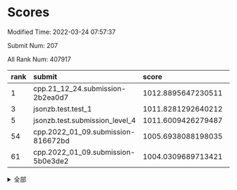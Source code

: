 # Scores

Modified Time: 2022-03-24 07:57:37

Submit Num: 207

All Rank Num: 407917

| rank |               submit               |       score        |       sigma        | pk_num |
| :--- | :--------------------------------- | :----------------- | :----------------- | :----- |
| 1    | cpp.21_12_24.submission-2b2ea0d7   | 1012.8895647230511 | 0.7941604218035019 | 7884   |
| 3    | jsonzb.test.test_1                 | 1011.8281292640212 | 0.7798763237937083 | 7890   |
| 5    | jsonzb.test.submission_level_4     | 1011.6009426279487 | 0.7818570981309069 | 7882   |
| 54   | cpp.2022_01_09.submission-816672bd | 1005.6938088198035 | 0.7389001317690439 | 7879   |
| 61   | cpp.2022_01_09.submission-5b0e3de2 | 1004.0309689713421 | 0.7218027054537183 | 7882   |


<details>
<summary>全部</summary>

| rank |                 submit                 |       score        |       sigma        | pk_num |
| :--- | :------------------------------------- | :----------------- | :----------------- | :----- |
| 1    | cpp.21_12_24.submission-2b2ea0d7       | 1012.8895647230511 | 0.7941604218035019 | 7884   |
| 2    | gobigger.level_3.submission_level_3_28 | 1012.141709066142  | 0.7619226196315632 | 7884   |
| 3    | jsonzb.test.test_1                     | 1011.8281292640212 | 0.7798763237937083 | 7890   |
| 4    | gobigger.level_3.submission_level_3_22 | 1011.7579209044632 | 0.7795004812530035 | 7884   |
| 5    | jsonzb.test.submission_level_4         | 1011.6009426279487 | 0.7818570981309069 | 7882   |
| 6    | gobigger.level_3.submission_level_3_19 | 1011.253584867268  | 0.7758190217486162 | 7879   |
| 7    | gobigger.level_3.submission_level_3_25 | 1011.2244089079755 | 0.7697494399658921 | 7883   |
| 8    | gobigger.level_3.submission_level_3_47 | 1011.1526294528139 | 0.7644406745380424 | 7883   |
| 9    | gobigger.level_3.submission_level_3_36 | 1011.1436685384194 | 0.7821468359962863 | 7880   |
| 10   | gobigger.level_3.submission_level_3_24 | 1011.1385610468882 | 0.7821716331400788 | 7883   |
| 11   | gobigger.level_3.submission_level_3_0  | 1011.1134620100424 | 0.7722161659066992 | 7880   |
| 12   | gobigger.level_3.submission_level_3_38 | 1010.8705488672204 | 0.7832075313473984 | 7885   |
| 13   | gobigger.level_3.submission_level_3_26 | 1010.8438777675385 | 0.7556975465005134 | 7885   |
| 14   | gobigger.level_3.submission_level_3_33 | 1010.8209809910467 | 0.7655474861807144 | 7884   |
| 15   | gobigger.level_3.submission_level_3_49 | 1010.7749469787508 | 0.7623979558082562 | 7884   |
| 16   | gobigger.level_3.submission_level_3_20 | 1010.7680886826467 | 0.7559959575056137 | 7882   |
| 17   | gobigger.level_3.submission_level_3_27 | 1010.5911907326486 | 0.7719245026114775 | 7880   |
| 18   | gobigger.level_3.submission_level_3_29 | 1010.5016791776532 | 0.7646752217427587 | 7883   |
| 19   | gobigger.level_3.submission_level_3_1  | 1010.4191460399029 | 0.7698431420652442 | 7879   |
| 20   | gobigger.level_3.submission_level_3_5  | 1010.3261323884507 | 0.7422864482261544 | 7885   |
| 21   | gobigger.level_3.submission_level_3_15 | 1010.3028715994237 | 0.7745164744464806 | 7876   |
| 22   | gobigger.level_3.submission_level_3_12 | 1010.2860693816115 | 0.7484594033610736 | 7886   |
| 23   | gobigger.level_3.submission_level_3_42 | 1010.2468699788244 | 0.7499702760025851 | 7885   |
| 24   | gobigger.level_3.submission_level_3_34 | 1010.2366008090216 | 0.7792535525836256 | 7882   |
| 25   | gobigger.level_3.submission_level_3_48 | 1010.1703563953602 | 0.7504969817467524 | 7885   |
| 26   | gobigger.level_3.submission_level_3_45 | 1010.0834346976353 | 0.7401552434878703 | 7879   |
| 27   | gobigger.level_3.submission_level_3_9  | 1010.0081491594283 | 0.7573882128316536 | 7882   |
| 28   | gobigger.level_3.submission_level_3_21 | 1009.9885773655205 | 0.7479413931304444 | 7886   |
| 29   | gobigger.level_3.submission_level_3_18 | 1009.9554860154805 | 0.752887453141595  | 7878   |
| 30   | gobigger.level_3.submission_level_3_2  | 1009.7762002227006 | 0.7551856404953882 | 7885   |
| 31   | gobigger.level_3.submission_level_3_37 | 1009.6854664729738 | 0.7426129089966527 | 7886   |
| 32   | gobigger.level_3.submission_level_3_43 | 1009.5628995770434 | 0.7405179774006904 | 7887   |
| 33   | gobigger.level_3.submission_level_3_11 | 1009.5355263452083 | 0.7416510160405867 | 7872   |
| 34   | gobigger.level_3.submission_level_3_13 | 1009.4608258634892 | 0.7434689542821323 | 7882   |
| 35   | gobigger.level_3.submission_level_3_17 | 1009.4527664928316 | 0.7576284587494142 | 7884   |
| 36   | gobigger.level_3.submission_level_3_3  | 1009.3874906914017 | 0.7625526989344373 | 7883   |
| 37   | gobigger.level_3.submission_level_3_44 | 1009.3723357743426 | 0.7467740658872305 | 7876   |
| 38   | gobigger.level_3.submission_level_3_8  | 1009.2104715052684 | 0.7339883465140805 | 7881   |
| 39   | gobigger.level_3.submission_level_3_31 | 1009.2103676754874 | 0.753631401753439  | 7887   |
| 40   | gobigger.level_3.submission_level_3_41 | 1009.1154832682423 | 0.7514654816809185 | 7881   |
| 41   | gobigger.level_3.submission_level_3_16 | 1009.0582814829332 | 0.7649951054255989 | 7881   |
| 42   | gobigger.level_3.submission_level_3_46 | 1009.05171252107   | 0.7589015592918249 | 7885   |
| 43   | gobigger.level_3.submission_level_3_4  | 1009.0062570887518 | 0.7377885248856054 | 7884   |
| 44   | gobigger.level_3.submission_level_3_7  | 1009.0012930312425 | 0.7616481475821891 | 7888   |
| 45   | gobigger.level_3.submission_level_3_6  | 1008.9959434498788 | 0.7607371164282721 | 7883   |
| 46   | gobigger.level_3.submission_level_3_40 | 1008.901913046694  | 0.746735675261604  | 7882   |
| 47   | gobigger.level_3.submission_level_3_39 | 1008.6444643907129 | 0.7286140160284589 | 7889   |
| 48   | gobigger.level_3.submission_level_3_35 | 1008.5415888032417 | 0.7348696120811562 | 7883   |
| 49   | gobigger.level_3.submission_level_3_14 | 1008.411768186983  | 0.7285797603453165 | 7886   |
| 50   | gobigger.level_3.submission_level_3_23 | 1008.1789334646215 | 0.7422508297551121 | 7880   |
| 51   | gobigger.level_3.submission_level_3_30 | 1008.0830297909639 | 0.7327924728446344 | 7886   |
| 52   | gobigger.level_3.submission_level_3_32 | 1008.0074001502744 | 0.7350872365760873 | 7883   |
| 53   | gobigger.level_3.submission_level_3_10 | 1007.6365928958454 | 0.7400556387628957 | 7884   |
| 54   | cpp.2022_01_09.submission-816672bd     | 1005.6938088198035 | 0.7389001317690439 | 7879   |
| 55   | gobigger.level_1.submission_level_1_14 | 1004.7286590494308 | 0.7190670169054236 | 7883   |
| 56   | gobigger.level_1.submission_level_1_24 | 1004.5446028395454 | 0.7226365569903577 | 7883   |
| 57   | gobigger.level_1.submission_level_1_49 | 1004.512728446617  | 0.7187200644518379 | 7880   |
| 58   | gobigger.level_1.submission_level_1_3  | 1004.4019963872062 | 0.7117335030124189 | 7884   |
| 59   | gobigger.level_1.submission_level_1_10 | 1004.2162261271517 | 0.7235454730257157 | 7889   |
| 60   | gobigger.level_1.submission_level_1_6  | 1004.1577514335078 | 0.7112589286847575 | 7881   |
| 61   | cpp.2022_01_09.submission-5b0e3de2     | 1004.0309689713421 | 0.7218027054537183 | 7882   |
| 62   | gobigger.level_1.submission_level_1_29 | 1004.0294020096281 | 0.7208858331899364 | 7880   |
| 63   | gobigger.level_1.submission_level_1_13 | 1004.0240312379502 | 0.7169882666339337 | 7881   |
| 64   | gobigger.level_1.submission_level_1_34 | 1004.0084136825047 | 0.7097481018955955 | 7885   |
| 65   | gobigger.level_1.submission_level_1_11 | 1003.9784278893211 | 0.724836584169009  | 7884   |
| 66   | gobigger.level_1.submission_level_1_20 | 1003.8481270131085 | 0.7069736090666413 | 7885   |
| 67   | gobigger.level_1.submission_level_1_41 | 1003.8240110974434 | 0.7119864981867858 | 7882   |
| 68   | gobigger.level_1.submission_level_1_12 | 1003.7750938799927 | 0.7101685230617807 | 7882   |
| 69   | gobigger.level_1.submission_level_1_21 | 1003.7469856025424 | 0.7256413514063299 | 7889   |
| 70   | gobigger.level_1.submission_level_1_1  | 1003.7352439992814 | 0.7139801410208462 | 7884   |
| 71   | gobigger.level_1.submission_level_1_37 | 1003.7342146658456 | 0.721320537643639  | 7879   |
| 72   | gobigger.level_1.submission_level_1_42 | 1003.7220566727887 | 0.7214483585470828 | 7884   |
| 73   | gobigger.level_1.submission_level_1_36 | 1003.6951981797155 | 0.712096227870519  | 7881   |
| 74   | gobigger.level_1.submission_level_1_4  | 1003.6905850263973 | 0.7085629259885787 | 7884   |
| 75   | gobigger.level_1.submission_level_1_48 | 1003.6514813920193 | 0.7198016509260173 | 7881   |
| 76   | gobigger.level_1.submission_level_1_2  | 1003.5124086407271 | 0.70701660100371   | 7887   |
| 77   | gobigger.level_1.submission_level_1_19 | 1003.4852355537311 | 0.7099958853914804 | 7883   |
| 78   | gobigger.level_1.submission_level_1_18 | 1003.4630350703093 | 0.722380495587929  | 7886   |
| 79   | gobigger.level_1.submission_level_1_31 | 1003.4210261235976 | 0.6966646526492987 | 7882   |
| 80   | gobigger.level_1.submission_level_1_15 | 1003.3451071053852 | 0.7220990450313722 | 7879   |
| 81   | gobigger.level_1.submission_level_1_43 | 1003.2713554759248 | 0.717974946262729  | 7880   |
| 82   | gobigger.level_1.submission_level_1_26 | 1003.2487281376858 | 0.7029081681099467 | 7879   |
| 83   | gobigger.level_1.submission_level_1_38 | 1003.22742937271   | 0.724903669588821  | 7880   |
| 84   | gobigger.level_1.submission_level_1_16 | 1003.1847097095889 | 0.7108386664691086 | 7882   |
| 85   | gobigger.level_1.submission_level_1_7  | 1003.1670121231601 | 0.7122877679781136 | 7881   |
| 86   | gobigger.level_1.submission_level_1_44 | 1003.1471329012217 | 0.7156631578344289 | 7884   |
| 87   | gobigger.level_1.submission_level_1_30 | 1003.1378902246599 | 0.7184498716529559 | 7888   |
| 88   | gobigger.level_1.submission_level_1_25 | 1003.1192224517314 | 0.7218773870019968 | 7882   |
| 89   | gobigger.level_1.submission_level_1_47 | 1003.0758123428147 | 0.7112391674465288 | 7884   |
| 90   | gobigger.level_1.submission_level_1_0  | 1003.0361111067591 | 0.7022411197984494 | 7882   |
| 91   | gobigger.level_1.submission_level_1_17 | 1003.0155773370288 | 0.7130557336146206 | 7879   |
| 92   | gobigger.level_1.submission_level_1_22 | 1002.9754010831356 | 0.7083438267595874 | 7882   |
| 93   | gobigger.level_1.submission_level_1_35 | 1002.9438910041764 | 0.7132667605370617 | 7886   |
| 94   | gobigger.level_1.submission_level_1_39 | 1002.9334754538896 | 0.7282775221476813 | 7878   |
| 95   | gobigger.level_1.submission_level_1_23 | 1002.8936293570284 | 0.7082136341527964 | 7884   |
| 96   | gobigger.level_1.submission_level_1_5  | 1002.7853430373518 | 0.7087670868445632 | 7883   |
| 97   | gobigger.level_1.submission_level_1_40 | 1002.7309196250726 | 0.7265210955673511 | 7881   |
| 98   | gobigger.level_1.submission_level_1_32 | 1002.6433729420469 | 0.7121058380746521 | 7884   |
| 99   | gobigger.level_1.submission_level_1_46 | 1002.5414570223785 | 0.7071854986155681 | 7884   |
| 100  | gobigger.level_1.submission_level_1_9  | 1002.4519504042971 | 0.7064451055756551 | 7885   |
| 101  | gobigger.level_1.submission_level_1_45 | 1002.431639351178  | 0.7203107255281292 | 7880   |
| 102  | gobigger.level_1.submission_level_1_8  | 1002.4207417224054 | 0.7242240775605329 | 7880   |
| 103  | gobigger.level_1.submission_level_1_27 | 1002.0690719388159 | 0.7135926867240457 | 7884   |
| 104  | gobigger.level_1.submission_level_1_33 | 1001.7809608424834 | 0.7072458928318172 | 7881   |
| 105  | gobigger.level_1.submission_level_1_28 | 1001.7714971190486 | 0.7070287616045278 | 7886   |
| 106  | gobigger.random.submission_random_37   | 997.5036929155306  | 0.7058736508388072 | 7879   |
| 107  | gobigger.random.submission_random_33   | 997.3849145647458  | 0.7060079232086396 | 7885   |
| 108  | gobigger.random.submission_random_6    | 997.3126834291329  | 0.7093413161586488 | 7886   |
| 109  | gobigger.random.submission_random_25   | 996.6548368099393  | 0.7010224338548152 | 7880   |
| 110  | gobigger.random.submission_random_42   | 996.609092221841   | 0.7186180021922505 | 7884   |
| 111  | gobigger.random.submission_random_30   | 996.5640413884462  | 0.7097905114585581 | 7885   |
| 112  | gobigger.random.submission_random_39   | 996.5303389537307  | 0.72341050006123   | 7886   |
| 113  | gobigger.random.submission_random_21   | 996.4957272923039  | 0.708771737177737  | 7880   |
| 114  | gobigger.random.submission_random_7    | 996.4825580856366  | 0.7191532485522112 | 7885   |
| 115  | gobigger.random.submission_random_8    | 996.4743839491674  | 0.7163781668490653 | 7880   |
| 116  | gobigger.random.submission_random_15   | 996.4705883389901  | 0.7055927266752232 | 7881   |
| 117  | gobigger.random.submission_random_23   | 996.4525023793215  | 0.6989914273404256 | 7883   |
| 118  | gobigger.random.submission_random_17   | 996.3358246968213  | 0.7079511891569583 | 7882   |
| 119  | gobigger.random.submission_random_32   | 996.3047912079257  | 0.7101289296592095 | 7883   |
| 120  | gobigger.random.submission_random_9    | 996.3043307660245  | 0.718126086222083  | 7878   |
| 121  | gobigger.random.submission_random_40   | 996.2883836856672  | 0.7079456427970371 | 7877   |
| 122  | gobigger.random.submission_random_5    | 996.2472697729442  | 0.7092995302369922 | 7881   |
| 123  | gobigger.random.submission_random_0    | 996.2462906248365  | 0.7114495807407992 | 7884   |
| 124  | gobigger.random.submission_random_46   | 996.1633990271317  | 0.7134149394095193 | 7882   |
| 125  | gobigger.random.submission_random_27   | 996.1529416328506  | 0.7151396247340983 | 7878   |
| 126  | gobigger.random.submission_random_35   | 996.1068389485894  | 0.7095095689157076 | 7883   |
| 127  | gobigger.random.submission_random_26   | 996.0781888466854  | 0.7118315022079631 | 7882   |
| 128  | gobigger.random.submission_random_34   | 996.0094450786186  | 0.7175304576027668 | 7882   |
| 129  | gobigger.random.submission_random_20   | 995.9653006646677  | 0.7134006512172539 | 7881   |
| 130  | gobigger.random.submission_random_11   | 995.915341883357   | 0.7042625175731333 | 7881   |
| 131  | gobigger.random.submission_random_4    | 995.9069298191963  | 0.7188042705285339 | 7881   |
| 132  | gobigger.random.submission_random_2    | 995.8279179642402  | 0.7212764064441918 | 7889   |
| 133  | gobigger.random.submission_random_49   | 995.8128750223601  | 0.7190316636598243 | 7878   |
| 134  | gobigger.random.submission_random_19   | 995.812200101726   | 0.7023281856486475 | 7882   |
| 135  | gobigger.random.submission_random_18   | 995.8081378006945  | 0.7068438410078718 | 7879   |
| 136  | gobigger.random.submission_random_43   | 995.7905506670089  | 0.6974611379000782 | 7884   |
| 137  | gobigger.random.submission_random_29   | 995.7078921243495  | 0.7093370809624049 | 7881   |
| 138  | gobigger.random.submission_random_47   | 995.706415324001   | 0.7163677723009609 | 7880   |
| 139  | gobigger.random.submission_random_44   | 995.7053738464189  | 0.7118399045927302 | 7885   |
| 140  | gobigger.random.submission_random_14   | 995.6826157348873  | 0.7154114077648447 | 7886   |
| 141  | gobigger.random.submission_random_3    | 995.6652432158106  | 0.7123506257188091 | 7884   |
| 142  | gobigger.random.submission_random_38   | 995.582130892855   | 0.7299082836663603 | 7879   |
| 143  | gobigger.random.submission_random_28   | 995.5311696922793  | 0.7078775416726234 | 7884   |
| 144  | gobigger.random.submission_random_16   | 995.4748235279217  | 0.7107749300382943 | 7882   |
| 145  | gobigger.random.submission_random_12   | 995.4533580534983  | 0.724724248117196  | 7878   |
| 146  | gobigger.random.submission_random_41   | 995.3106649626071  | 0.7190816772052528 | 7882   |
| 147  | gobigger.random.submission_random_45   | 995.2944533722174  | 0.718303208449428  | 7885   |
| 148  | gobigger.random.submission_random_22   | 995.2525257031526  | 0.7181682046542598 | 7877   |
| 149  | gobigger.random.submission_random_1    | 995.2090040192643  | 0.7141326767508226 | 7887   |
| 150  | gobigger.random.submission_random_10   | 995.0911711924517  | 0.7369864736826268 | 7881   |
| 151  | gobigger.random.submission_random_48   | 994.9661751873232  | 0.7158462255372826 | 7885   |
| 152  | gobigger.random.submission_random_13   | 994.8661036235021  | 0.7113002444508855 | 7883   |
| 153  | gobigger.random.submission_random_31   | 994.8377557750727  | 0.7162318683674207 | 7882   |
| 154  | gobigger.random.submission_random_36   | 994.8077664583395  | 0.7174930424302901 | 7884   |
| 155  | gobigger.random.submission_random_24   | 994.2744421794822  | 0.7103224962858848 | 7885   |
| 156  | gobigger.level_2.submission_level_2_25 | 993.6295302800288  | 0.7209810943710435 | 7887   |
| 157  | gobigger.level_2.submission_level_2_30 | 993.5897482813493  | 0.7306149436366135 | 7881   |
| 158  | gobigger.level_2.submission_level_2_6  | 993.5684288542674  | 0.7208736785771275 | 7883   |
| 159  | gobigger.level_2.submission_level_2_44 | 993.3400127063169  | 0.7345636227876268 | 7878   |
| 160  | gobigger.level_2.submission_level_2_48 | 993.2573302837367  | 0.7257502990784168 | 7878   |
| 161  | gobigger.level_2.submission_level_2_29 | 993.2200863034169  | 0.7307817628505657 | 7882   |
| 162  | gobigger.level_2.submission_level_2_19 | 993.1731837408884  | 0.7447148452822936 | 7883   |
| 163  | gobigger.level_2.submission_level_2_49 | 992.9648578821359  | 0.7446304913030333 | 7878   |
| 164  | gobigger.level_2.submission_level_2_5  | 992.9457028194144  | 0.7217611953059077 | 7882   |
| 165  | gobigger.level_2.submission_level_2_4  | 992.943624673405   | 0.7311481577251245 | 7887   |
| 166  | gobigger.level_2.submission_level_2_11 | 992.9393349872661  | 0.7345661421095238 | 7880   |
| 167  | gobigger.level_2.submission_level_2_31 | 992.8660335485821  | 0.7380220253439064 | 7882   |
| 168  | gobigger.level_2.submission_level_2_45 | 992.8627070816254  | 0.7425851056855645 | 7881   |
| 169  | gobigger.level_2.submission_level_2_0  | 992.7691555533735  | 0.7264070417039766 | 7881   |
| 170  | gobigger.level_2.submission_level_2_40 | 992.7162111451236  | 0.7532777789661608 | 7879   |
| 171  | gobigger.level_2.submission_level_2_7  | 992.686676884711   | 0.7559339990993571 | 7886   |
| 172  | gobigger.level_2.submission_level_2_24 | 992.6853314625369  | 0.739050929927155  | 7886   |
| 173  | gobigger.level_2.submission_level_2_39 | 992.6423095927892  | 0.7403575316907768 | 7887   |
| 174  | gobigger.level_2.submission_level_2_22 | 992.5816561889362  | 0.7560803729679394 | 7883   |
| 175  | gobigger.level_2.submission_level_2_47 | 992.5621870989493  | 0.7480845427292544 | 7880   |
| 176  | gobigger.level_2.submission_level_2_34 | 992.5029923591986  | 0.7371096410909368 | 7878   |
| 177  | gobigger.level_2.submission_level_2_3  | 992.3996674891524  | 0.7475505741384131 | 7885   |
| 178  | gobigger.level_2.submission_level_2_35 | 992.3976304190977  | 0.7338745606179029 | 7884   |
| 179  | gobigger.level_2.submission_level_2_18 | 992.3853330023621  | 0.7427889809323106 | 7886   |
| 180  | gobigger.level_2.submission_level_2_38 | 992.3446843215492  | 0.7345365615334024 | 7881   |
| 181  | gobigger.level_2.submission_level_2_42 | 992.2714169913612  | 0.7568931423125453 | 7882   |
| 182  | gobigger.level_2.submission_level_2_32 | 992.2552003253319  | 0.7364183206055586 | 7882   |
| 183  | gobigger.level_2.submission_level_2_46 | 992.2537500007089  | 0.7465948935993408 | 7886   |
| 184  | gobigger.level_2.submission_level_2_13 | 992.2079054984691  | 0.7422646017095957 | 7884   |
| 185  | gobigger.level_2.submission_level_2_1  | 992.1443290958622  | 0.7314142711951473 | 7885   |
| 186  | gobigger.level_2.submission_level_2_43 | 992.089017220329   | 0.7351857688084847 | 7883   |
| 187  | gobigger.level_2.submission_level_2_41 | 992.0849454778693  | 0.7276501980463829 | 7879   |
| 188  | gobigger.level_2.submission_level_2_21 | 992.0592437396556  | 0.7575327633739422 | 7884   |
| 189  | gobigger.level_2.submission_level_2_36 | 992.0096544766085  | 0.767623321656633  | 7881   |
| 190  | gobigger.level_2.submission_level_2_9  | 991.9958602504457  | 0.7468294714014668 | 7874   |
| 191  | gobigger.level_2.submission_level_2_2  | 991.9601209079478  | 0.7474953453000595 | 7880   |
| 192  | gobigger.level_2.submission_level_2_26 | 991.9241899735554  | 0.7349077854200019 | 7880   |
| 193  | gobigger.level_2.submission_level_2_8  | 991.7901781093035  | 0.7514167539474558 | 7880   |
| 194  | gobigger.level_2.submission_level_2_15 | 991.7635545760971  | 0.7439492412805311 | 7882   |
| 195  | gobigger.level_2.submission_level_2_16 | 991.7556595956331  | 0.7661467822778362 | 7884   |
| 196  | gobigger.level_2.submission_level_2_17 | 991.7550346775089  | 0.7432186123126605 | 7881   |
| 197  | gobigger.level_2.submission_level_2_33 | 991.6106379206686  | 0.7398476162630492 | 7881   |
| 198  | gobigger.level_2.submission_level_2_37 | 991.5162520030663  | 0.7452052872233603 | 7884   |
| 199  | gobigger.level_2.submission_level_2_14 | 991.5011930673601  | 0.7729318733120784 | 7880   |
| 200  | gobigger.level_2.submission_level_2_10 | 991.4268980010106  | 0.745136892026992  | 7886   |
| 201  | gobigger.level_2.submission_level_2_27 | 991.2748728283694  | 0.7479167102230319 | 7883   |
| 202  | gobigger.level_2.submission_level_2_28 | 990.8320727102262  | 0.7741865308161577 | 7883   |
| 203  | gobigger.level_2.submission_level_2_23 | 990.7960664508718  | 0.7455841360610574 | 7882   |
| 204  | gobigger.level_2.submission_level_2_20 | 990.5950272115957  | 0.750192881355559  | 7884   |
| 205  | gobigger.level_2.submission_level_2_12 | 990.5349554200575  | 0.7850180980063232 | 7883   |
| 206  | gobigger.none.submission_none_0        | 978.4045099814871  | 1.3147396943559624 | 7877   |
| 207  | gobigger.none.submission_none_1        | 977.0452263435046  | 1.393834666325486  | 7878   |

</details>